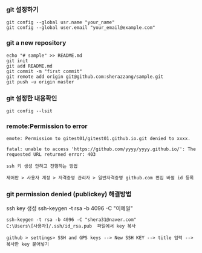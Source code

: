 ### git 설정하기

```
git config --global usr.name "your_name"
git config --global user.email "your_email@example.com"
```

### git a new repository
```
echo "# sample" >> README.md
git init
git add README.md
git commit -m "first commit"
git remote add origin git@github.com:sherazzang/sample.git
git push -u origin master

```

### git 설정한 내용확인
```
git config --lsit
```



### remote:Permission to error

```
emote: Permission to gitest01/gitest01.github.io.git denied to xxxx.

fatal: unable to access 'https://github.com/yyyy/yyyy.github.io/': The requested URL returned error: 403

ssh 키 생성 안하고 진행하는 방법

제어판 > 사용자 계정 > 자격증명 관리자 > 일반자격증명 github.com 편집 바뀔 id 등록
```



### git permission denied (publickey) 해결방법
ssh key 생성
ssh-keygen -t rsa -b 4096 -C "이메일"

```
ssh-keygen -t rsa -b 4096 -C "shera31@naver.com"
C:\Users\[사용자]/.ssh/id_rsa.pub  파일에서 key 복사

github > settings> SSH and GPS keys --> New SSH KEY --> title 입력 -->  복사한 key 붙어넣기
```

